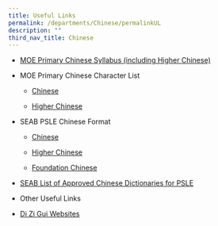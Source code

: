 ```yaml
---
title: Useful Links
permalink: /departments/Chinese/permalinkUL
description: ""
third_nav_title: Chinese
---
```

<ul>
<li>
<p><a href="https://www.moe.gov.sg/docs/default-source/document/education/syllabuses/mother-tongue-languages/files/chinese-primary-2015.pdf" target="_blank" rel="noopener">MOE Primary Chinese Syllabus (including Higher Chinese)</a></p>
</li>
<li>
<p>MOE Primary Chinese Character List&nbsp;</p>
<ul>
<li>
<p><a href="https://andersonpri.moe.edu.sg/qql/slot/u196/images/department/CL/%E2%80%9C%E6%AC%A2%E4%B9%90%E4%BC%99%E4%BC%B4%E2%80%9D%E5%B0%8F%E5%AD%A6%E5%8D%8E%E6%96%87%E7%94%9F%E5%AD%97%E8%A1%A8.pdf" target="_blank" rel="noopener">Chinese</a></p>
</li>
<li>
<p><a href="https://andersonpri.moe.edu.sg/qql/slot/u196/images/department/CL/%E2%80%9C%E6%AC%A2%E4%B9%90%E4%BC%99%E4%BC%B4%E2%80%9D%E5%B0%8F%E5%AD%A6%E9%AB%98%E7%BA%A7%E5%8D%8E%E6%96%87%E7%94%9F%E5%AD%97%E8%A1%A8.pdf" target="_blank" rel="noopener">Higher Chinese</a></p>
</li>
</ul>
</li>
<li>
<p>SEAB PSLE Chinese Format&nbsp;</p>
<ul>
<li>
<p><a href="https://www.seab.gov.sg/content/syllabus/PSLE/2017_PSLE_Subject_info/0005_2017.pdf" target="_blank" rel="noopener">Chinese</a></p>
</li>
<li>
<p><a href="https://www.seab.gov.sg/content/syllabus/PSLE/2017_PSLE_Subject_info/0015_2017.pdf" target="_blank" rel="noopener">Higher Chinese</a></p>
</li>
<li>
<p><a href="https://www.seab.gov.sg/content/syllabus/PSLE/2017_PSLE_Subject_info/0025_2017.pdf" target="_blank" rel="noopener">Foundation Chinese</a></p>
</li>
</ul>
</li>
<li>
<p><a href="https://andersonpri.moe.edu.sg/qql/slot/u196/images/department/CL/list_of_dictionaries_for_examination.pdf" target="_blank" rel="noopener">SEAB List of Approved Chinese Dictionaries for PSLE</a></p>
</li>
<li>
<p>Other Useful Links</p>
</li>
<li>
<p><a href="https://sites.google.com/a/dizigui.org.sg/english/home" target="_blank" rel="noopener">Di Zi Gui Websites</a></p>
</li>
</ul>